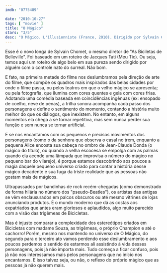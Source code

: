 ```yaml
---
imdb: "0775489"

date: "2010-10-27"
tags: [ "movie" ]
title: "O Mágico"
stars: "3/5"
desc: "O Mágico. L'illusionniste (France, 2010). Dirigido por Sylvain Chomet. Escrito por Sylvain Chomet, Jacques Tati. Com Jean-Claude Donda, Eilidh Rankin, Duncan MacNeil, Raymond Mearns, James T. Muir, Tom Urie, Paul Bandey."
---
```

Esse é o novo longa de Sylvain Chomet, o mesmo diretor de "As Biciletas de Belleville". Foi baseado em um roteiro de Jacques Tati (Meu Tio). Ou seja, temos aqui um roteiro de algo belo em sua pureza sendo dirigido por alguém com o controle nato do surreal. Não bom.

E fato, na primeira metade do filme nos deslumbramos pela direção de arte do filme, que compõe os quadros mais inspirados das belas cidades por onde o filme passa, ou pelos teatros em que o velho mágico se apresenta; ou pela fotografia, que ilumina com cores quentes e gela com cores frias. Adotando uma comédia baseada em coincidências ingênuas (ex: ensopado de coelho, neve de penas), a trilha sonora acompanha cada passo dos personagens e define o sentimento do momento, contando a história muito melhor do que os diálogos, que inexistem. No entanto, em alguns momentos ela chega a se tornar repetitiva, mas sem nunca perder sua função e sem nunca se tornar artificial.

E se nos encantamos com os pequenos e precisos movimentos dos personagens (como o da senhora que observa o casal no trem, enquanto a pequena Alice encosta sua cabeça no ombro de Jean-Claude Donda (o mágico do título), ou quando a velha escocesa se empolga com as palmas quando ela acende uma lâmpada que improvisa o número do mágico no pequeno bar do vilarejo), é porque estamos descobrindo aos poucos a magia daquele pequeno universo criado para contar a história desse mágico decadente e sua fuga da triste realidade que as pessoas não gostam mais de mágicos.

Ultrapassados por bandinhas de rock recém-chegadas (como demonstrado de forma hilária no número dos "pseudo-Beatles"), os artistas das antigas se vêm enclausurados em palcos obscuros ou até mesmo vitrines de lojas anunciando produtos. É o mundo moderno que dá as costas aos expatriados que antes eram gloriosos e aplaudidos, algo muito parecido com a visão das trigêmeas de Bicicletas.

Mas é injusto comparar a complexidade dos estereótipos criados em Bicicletas com madame Souza, as trigêmeas, o próprio Champion e até o cachorro! Porém, mesmo nos mantendo no universo de O Mágico, do segundo para o terceiro ato vamos perdendo esse deslumbramento e aos poucos perdemos o sentido de estarmos ali assistindo à vida desses personagens, pois já não importa mais. Tudo começa a ficar confuso, pois já não nos interessamos mais pelos personagens que no início nos encantamos. E isso talvez seja, ou não, o reflexo do próprio mágico que as pessoas já não querem mais.

